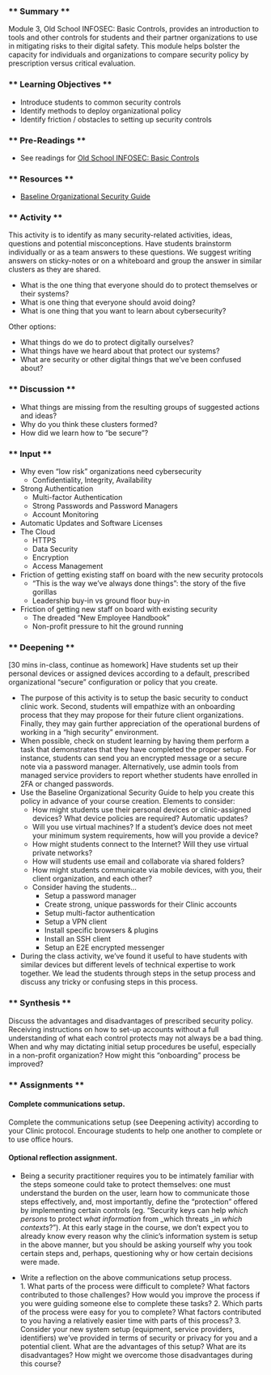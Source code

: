 ### ** Summary **

Module 3, Old School INFOSEC: Basic Controls, provides an introduction to tools and other controls for students and their partner organizations to use in mitigating risks to their digital safety. This module helps bolster the capacity for individuals and organizations to compare security policy by prescription versus critical evaluation. 


### ** Learning Objectives **

*   Introduce students to common security controls
*   Identify methods to deploy organizational policy
*   Identify friction / obstacles to setting up security controls


### ** Pre-Readings **

*   See readings for [Old School INFOSEC: Basic Controls](../../../Consolidated_Bibliography/#basics)


### ** Resources **

*   [Baseline Organizational Security Guide](https://www.citizenclinic.io/LRO/0-Introduction_and_TOC_(README)/)


### ** Activity **

This activity is to identify as many security-related activities, ideas, questions and potential misconceptions. Have students brainstorm individually or as a team answers to these questions. We suggest writing answers on sticky-notes or on a whiteboard and group the answer in similar clusters as they are shared.

*   What is the one thing that everyone should do to protect themselves or their systems?
*   What is one thing that everyone should avoid doing?
*   What is one thing that you want to learn about cybersecurity?

Other options:

*   What things do we do to protect digitally ourselves?
*   What things have we heard about that protect our systems?
*   What are security or other digital things that we’ve been confused about?

### ** Discussion **

*   What things are missing from the resulting groups of suggested actions and ideas?
*   Why do you think these clusters formed? 
*   How did we learn how to “be secure”?


### ** Input **

*   Why even “low risk” organizations need cybersecurity
    *   Confidentiality, Integrity, Availability
*   Strong Authentication
    *   Multi-factor Authentication
    *   Strong Passwords and Password Managers
    *   Account Monitoring
*   Automatic Updates and Software Licenses
*   The Cloud
    *   HTTPS
    *   Data Security
    *   Encryption
    *   Access Management
*   Friction of getting existing staff on board with the new security protocols
    *   “This is the way we’ve always done things”: the story of the five gorillas 
    *   Leadership buy-in vs ground floor buy-in
*   Friction of getting new staff on board with existing security
    *    The dreaded “New Employee Handbook”
    *   Non-profit pressure to hit the ground running


### ** Deepening **

[30 mins in-class, continue as homework] Have students set up their personal devices or assigned devices according to a default, prescribed organizational “secure” configuration or policy that you create. 

*   The purpose of this activity is to setup the basic security to conduct clinic work. Second, students will empathize with an onboarding process that they may propose for their future client organizations. Finally, they may gain further appreciation of the operational burdens of working in a “high security” environment.
*   When possible, check on student learning by having them perform a task that demonstrates that they have completed the proper setup. For instance, students can send you an encrypted message or a secure note via a password manager. Alternatively, use admin tools from managed service providers to report whether students have enrolled in 2FA or changed passwords.
*   Use the Baseline Organizational Security Guide to help you create this policy in advance of your course creation.  Elements to consider:
    *   How might students use their personal devices or clinic-assigned devices? What device policies are required? Automatic updates?  
    *   Will you use virtual machines? If a student’s device does not meet your minimum system requirements, how will you provide a device? 
    *   How might students connect to the Internet? Will they use virtual private networks?
    *   How will students use email and collaborate via shared folders?
    *   How might students communicate via mobile devices, with you, their client organization, and each other? 
    *   Consider having the students...
        *   Setup a password manager
        *   Create strong, unique passwords for their Clinic accounts
        *   Setup multi-factor authentication
        *   Setup a VPN client
        *   Install specific browsers & plugins
        *   Install an SSH client
        *   Setup an E2E encrypted messenger 
*   During the class activity, we’ve found it useful to have students with similar devices but different levels of technical expertise to work together. We lead the students through steps in the setup process and discuss any tricky or confusing steps in this process.


### ** Synthesis **

Discuss the advantages and disadvantages of prescribed security policy. Receiving instructions on how to set-up accounts without a full understanding of what each control protects may not always be a bad thing. When and why may dictating initial setup procedures be useful, especially in a non-profit organization? How might this “onboarding” process be improved?


### ** Assignments **

####   Complete communications setup. 

Complete the communications setup (see Deepening activity) according to your Clinic protocol. Encourage students to help one another to complete or to use office hours.

####   Optional reflection assignment.

*    Being a security practitioner requires you to be intimately familiar with the steps someone could take to protect themselves: one must understand the burden on the user, learn how to communicate those steps effectively, and, most importantly, define the “protection” offered by implementing certain controls (eg. “Security keys can help _which persons_ to protect _what information_ from _which threats _in _which contexts_?”). At this early stage in the course, we don’t expect you to already know every reason why the clinic’s information system is setup in the above manner, but you should be asking yourself why you took certain steps and, perhaps, questioning why or how certain decisions were made.

*    Write a reflection on the above communications setup process.  
	1. What parts of the process were difficult to complete? What factors contributed to those challenges? How would you improve the process if you were guiding someone else to complete these tasks?
	2. Which parts of the process were easy for you to complete? What factors contributed to you having a relatively easier time with parts of this process? 
	3. Consider your new system setup (equipment, service providers, identifiers) we’ve provided in terms of security or privacy for you and a potential client. What are the advantages of this setup? What are its disadvantages? How might we overcome those disadvantages during this course?